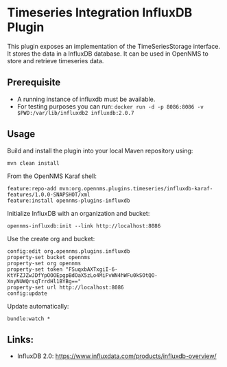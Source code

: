 # Timeseries Integration InfluxDB Plugin

This plugin exposes an implementation of the TimeSeriesStorage interface.
It stores the data in a InfluxDB database.
It can be used in OpenNMS to store and retrieve timeseries data.

## Prerequisite
* A running instance of influxdb must be available.
* For testing purposes you can run: `docker run -d -p 8086:8086 -v $PWD:/var/lib/influxdb2 influxdb:2.0.7`

## Usage

Build and install the plugin into your local Maven repository using:
```
mvn clean install
```

From the OpenNMS Karaf shell:
```
feature:repo-add mvn:org.opennms.plugins.timeseries/influxdb-karaf-features/1.0.0-SNAPSHOT/xml
feature:install opennms-plugins-influxdb
```

Initialize InfluxDB with an organization and bucket:
```
opennms-influxdb:init --link http://localhost:8086
```

Use the create org and bucket:
```
config:edit org.opennms.plugins.influxdb
property-set bucket opennms
property-set org opennms
property-set token "FSuqxbAXTxgiI-6-KtYFZJZwJDfYpOOOEpgpBdOaX5zLo4MiFvWN4hWFu0kSOtQO-XnyNUWQrsqTrrdHl1BYBg=="
property-set url http://localhost:8086
config:update
```

Update automatically:
```
bundle:watch *
```

## Links:
* InfluxDB 2.0: https://www.influxdata.com/products/influxdb-overview/

